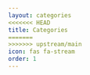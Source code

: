 ```yaml
---
layout: categories
<<<<<<< HEAD
title: Categories
=======
>>>>>>> upstream/main
icon: fas fa-stream
order: 1
---
```

